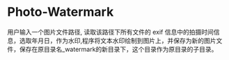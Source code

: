 # Photo-Watermark
用户输入一个图片文件路径, 读取该路径下所有文件的 exif 信息中的拍摄时间信息，选取年月日，作为水印,程序将文本水印绘制到图片上，并保存为新的图片文件，保存在原目录名_watermark的新目录下，这个目录作为原目录的子目录。
